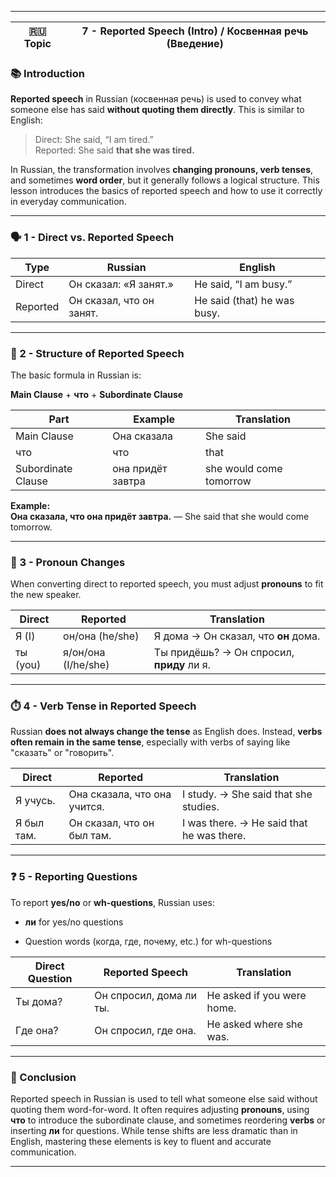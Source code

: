 
---

|🇷🇺 Topic|7 - Reported Speech (Intro) / Косвенная речь (Введение)|
|---|---|

### 📚 Introduction

**Reported speech** in Russian (косвенная речь) is used to convey what someone else has said **without quoting them directly**. This is similar to English:

> Direct: She said, “I am tired.”  
> Reported: She said **that she was tired.**

In Russian, the transformation involves **changing pronouns, verb tenses**, and sometimes **word order**, but it generally follows a logical structure. This lesson introduces the basics of reported speech and how to use it correctly in everyday communication.

---

### 🗣️ 1 - Direct vs. Reported Speech

|Type|Russian|English|
|---|---|---|
|Direct|Он сказал: «Я занят.»|He said, “I am busy.”|
|Reported|Он сказал, что он занят.|He said (that) he was busy.|

---

### 🧩 2 - Structure of Reported Speech

The basic formula in Russian is:

**Main Clause** + **что** + **Subordinate Clause**

|Part|Example|Translation|
|---|---|---|
|Main Clause|Она сказала|She said|
|что|что|that|
|Subordinate Clause|она придёт завтра|she would come tomorrow|

**Example:**  
**Она сказала, что она придёт завтра.** — She said that she would come tomorrow.

---

### 🔄 3 - Pronoun Changes

When converting direct to reported speech, you must adjust **pronouns** to fit the new speaker.

|Direct|Reported|Translation|
|---|---|---|
|Я (I)|он/она (he/she)|Я дома → Он сказал, что **он** дома.|
|ты (you)|я/он/она (I/he/she)|Ты придёшь? → Он спросил, **приду** ли я.|

---

### ⏱️ 4 - Verb Tense in Reported Speech

Russian **does not always change the tense** as English does. Instead, **verbs often remain in the same tense**, especially with verbs of saying like "сказать" or "говорить".

|Direct|Reported|Translation|
|---|---|---|
|Я учусь.|Она сказала, что она учится.|I study. → She said that she studies.|
|Я был там.|Он сказал, что он был там.|I was there. → He said that he was there.|

---

### ❓ 5 - Reporting Questions

To report **yes/no** or **wh-questions**, Russian uses:

- **ли** for yes/no questions
    
- Question words (когда, где, почему, etc.) for wh-questions
    

|Direct Question|Reported Speech|Translation|
|---|---|---|
|Ты дома?|Он спросил, дома ли ты.|He asked if you were home.|
|Где она?|Он спросил, где она.|He asked where she was.|

---

### 🎯 Conclusion

Reported speech in Russian is used to tell what someone else said without quoting them word-for-word. It often requires adjusting **pronouns**, using **что** to introduce the subordinate clause, and sometimes reordering **verbs** or inserting **ли** for questions. While tense shifts are less dramatic than in English, mastering these elements is key to fluent and accurate communication.

---
